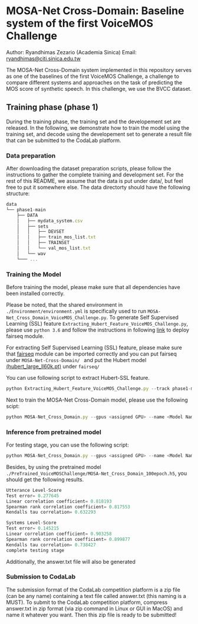 # MOSA-Net Cross-Domain: Baseline system of the first VoiceMOS Challenge 
Author: Ryandhimas Zezario (Academia Sinica) Email: ryandhimas@citi.sinica.edu.tw

The MOSA-Net Cross-Domain system implemented in this repository serves as one of the baselines of the first VoiceMOS Challenge, a challenge to compare different systems and approaches on the task of predicting the MOS score of synthetic speech. In this challenge, we use the BVCC dataset.

## Training phase (phase 1)
During the training phase, the training set and the developement set are released. In the following, we demonstrate how to train the model using the training set, and decode using the developement set to generate a result file that can be submitted to the CodaLab platform.

 ### Data preparation ###

After downloading the dataset preparation scripts, please follow the instructions to gather the complete training and development set. For the rest of this README, we assume that the data is put under data/, but feel free to put it somewhere else. The data directorty should have the following structure:
```js
data
└── phase1-main
    ├── DATA
    │   ├── mydata_system.csv
    │   ├── sets
    │   │   ├── DEVSET
    │   │   ├── train_mos_list.txt
    │   │   ├── TRAINSET
    │   │   └── val_mos_list.txt
    │   └── wav
    └─── ...
 ```
 
 ### Training the Model  ###
 
Before training the model, please make sure that all dependencies have been installed correctly.

Please be noted, that the shared environment in ```./Environment/environment.yml``` is specifically used to run ```MOSA-Net_Cross_Domain_VoiceMOS_Challenge.py```. To generate Self Supervised Learning (SSL) feature ```Extracting_Hubert_Feature_VoiceMOS_Challenge.py```, please use ```python 3.6``` and follow the instructions in following <a href="https://github.com/pytorch/fairseq" target="_blank">link</a> to deploy fairseq module.
 
For extracting Self Supervised Learning (SSL) feature, please make sure that <a href="https://github.com/pytorch/fairseq" target="_blank">fairseq</a> module can be imported correctly and you can put fairseq under ```MOSA-Net-Cross-Domain/ ``` and put the Hubert model <a href="https://github.com/pytorch/fairseq/tree/main/examples/hubert#load-a-pretrained-model" target="_blank">(hubert_large_ll60k.pt)</a> under ```fairseq/```

You can use following script to extract Hubert-SSL feature.
```js
python Extracting_Hubert_Feature_VoiceMOS_Challenge.py --track phase1-main
 ```
 
 Next to train the MOSA-Net Cross-Domain model, please use the following scipt:
 ```js
python MOSA-Net_Cross_Domain.py --gpus <assigned GPU> --name <Model Name> --track phase1-main --mode train
```

### Inference from pretrained model ###
For testing stage, you can use the following script:
```js
python MOSA-Net_Cross_Domain.py --gpus <assigned GPU> --name <Model Name> --track phase1-main --mode test
```
Besides, by using the pretrained model ```./PreTrained_VoiceMOSChallenge/MOSA-Net_Cross_Domain_100epoch.h5```, you should get the following results.
```js
Utterance Level-Score
Test error= 0.277645
Linear correlation coefficient= 0.818193
Spearman rank correlation coefficient= 0.817553
Kendalls tau correlation= 0.632293

Systems Level-Score
Test error= 0.145215
Linear correlation coefficient= 0.903258
Spearman rank correlation coefficient= 0.899877
Kendalls tau correlation= 0.738427
complete testing stage
```
Additionally, the answer.txt file will also be generated

### Submission to CodaLab ###

The submission format of the CodaLab competition platform is a zip file (can be any name) containing a text file called answer.txt (this naming is a MUST).
To submit to the CodaLab competition platform, compress answer.txt in zip format (via zip command in Linux or GUI in MacOS) and name it whatever you want. Then this zip file is ready to be submitted!
